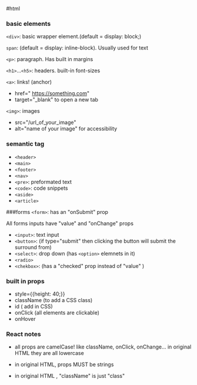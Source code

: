 #html 

### basic elements

`<div>`: basic wrapper element.(default = display: block;)

`span`: (default = display: inline-block). Usually used for text 

`<p>`: paragraph. Has built in margins 

`<h1>`...`<h5>`: headers. built-in font-sizes 

`<a>`: links! (anchor)
- href=" https://something.com" 
- target="_blank" to open a new tab 

`<img>`: images 
- src="/url_of_your_image"
- alt="name of your image" for accessibility 


### semantic tag
- `<header>`
- `<main>`
- `<footer>`
- `<nav>`
- `<pre>`: preformated text 
- `<code>`: code snippets 
- `<aside>`
- `<article>`


###forms 
`<form>`: has an "onSubmit" prop

All forms inputs have "value" and "onChange" props 
- `<input>`: text input 
- `<button>`: (if type="submit" then clicking the button will submit the surround from)
- `<select>`: drop down (has `<option>` elemnets in it)
- `<radio>`
- `<chekbox>`: (has a "checked" prop instead of "value" )


### built in props
- style={{height: 40;}}
- className (to add a CSS class)
- id ( add in CSS)
- onClick (all elements are clickable)
- onHover


### React notes 
- all props are camelCase! like className, onClick, onChange... in original HTML they are all lowercase 

- in original HTML, props MUST be strings 

- in original HTML , "className" is just "class" 







